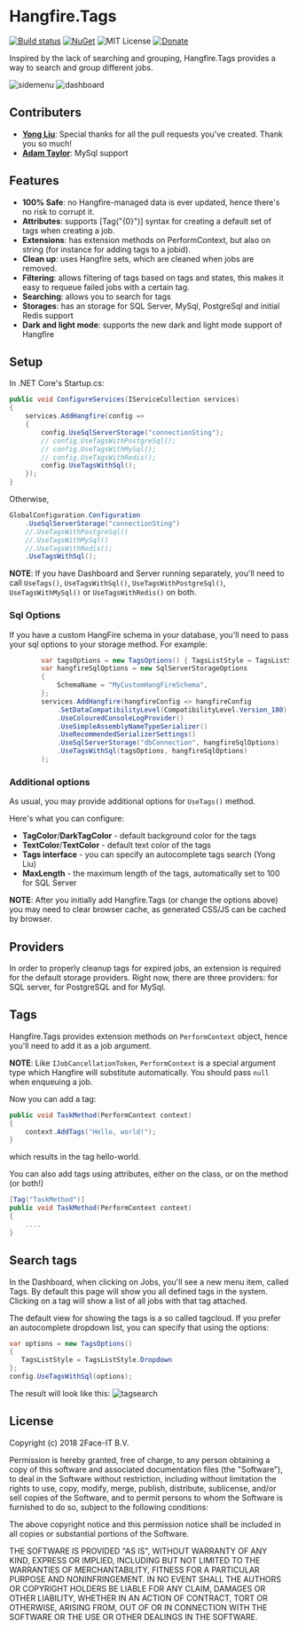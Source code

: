 # Hangfire.Tags

[![Build status](https://ci.appveyor.com/api/projects/status/hqrtav24894dtjcp/branch/main?svg=true)](https://ci.appveyor.com/project/faceit/hangfire-tags/branch/main)
[![NuGet](https://img.shields.io/nuget/v/FaceIT.Hangfire.Tags.svg)](https://www.nuget.org/packages/FaceIT.Hangfire.Tags/)
![MIT License](https://img.shields.io/badge/license-MIT-orange.svg)
[![Donate](https://img.shields.io/badge/Donate-PayPal-green.svg)](https://www.paypal.com/cgi-bin/webscr?cmd=_donations&business=HYKKSJL8B7XE4&currency_code=EUR&source=url)

Inspired by the lack of searching and grouping, Hangfire.Tags provides a way to search and group different jobs. 

![sidemenu](https://raw.githubusercontent.com/face-it/Hangfire.Tags/main/Sidemenu-dark.png)
![dashboard](https://raw.githubusercontent.com/face-it/Hangfire.Tags/main/Dashboard.png)

## Contributers

- **[Yong Liu](https://github.com/yongliu-mdsol)**: Special thanks for all the pull requests you've created. Thank you so much!
- **[Adam Taylor](https://github.com/granicus422)**: MySql support

## Features

- **100% Safe**: no Hangfire-managed data is ever updated, hence there's no risk to corrupt it.
- **Attributes**: supports [Tag("{0}")] syntax for creating a default set of tags when creating a job.
- **Extensions**: has extension methods on PerformContext, but also on string (for instance for adding tags to a jobid).
- **Clean up**: uses Hangfire sets, which are cleaned when jobs are removed.
- **Filtering**: allows filtering of tags based on tags and states, this makes it easy to requeue failed jobs with a certain tag.
- **Searching**: allows you to search for tags
- **Storages**: has an storage for SQL Server, MySql, PostgreSql and initial Redis support
- **Dark and light mode**: supports the new dark and light mode support of Hangfire

## Setup

In .NET Core's Startup.cs:

```c#
public void ConfigureServices(IServiceCollection services)
{
    services.AddHangfire(config =>
    {
        config.UseSqlServerStorage("connectionSting");
        // config.UseTagsWithPostgreSql();
        // config.UseTagsWithMySql();
        // config.UseTagsWithRedis();
        config.UseTagsWithSql();
    });
}
```

Otherwise,

```c#
GlobalConfiguration.Configuration
    .UseSqlServerStorage("connectionSting")
    //.UseTagsWithPostgreSql()
    //.UseTagsWithMySql()
    //.UseTagsWithRedis();
    .UseTagsWithSql();
```

**NOTE**: If you have Dashboard and Server running separately,
you'll need to call `UseTags()`, `UseTagsWithSql()`, `UseTagsWithPostgreSql()`, `UseTagsWithMySql()` or `UseTagsWithRedis()` on both.

### Sql Options
If you have a custom HangFire schema in your database, you'll need to pass your sql options to your storage method. For example:

```csharp
        var tagsOptions = new TagsOptions() { TagsListStyle = TagsListStyle.Dropdown };
        var hangfireSqlOptions = new SqlServerStorageOptions
        {
            SchemaName = "MyCustomHangFireSchema",
        };
        services.AddHangfire(hangfireConfig => hangfireConfig
            .SetDataCompatibilityLevel(CompatibilityLevel.Version_180)
            .UseColouredConsoleLogProvider()
            .UseSimpleAssemblyNameTypeSerializer()
            .UseRecommendedSerializerSettings()
            .UseSqlServerStorage("dbConnection", hangfireSqlOptions)
            .UseTagsWithSql(tagsOptions, hangfireSqlOptions)
        );
```

### Additional options

As usual, you may provide additional options for `UseTags()` method.

Here's what you can configure:

- **TagColor**/**DarkTagColor** - default background color for the tags
- **TextColor**/**TextColor** - default text color of the tags
- **Tags interface** - you can specify an autocomplete tags search (Yong Liu)
- **MaxLength** - the maximum length of the tags, automatically set to 100 for SQL Server

**NOTE**: After you initially add Hangfire.Tags (or change the options above) you may need to clear browser cache, as generated CSS/JS can be cached by browser.

## Providers

In order to properly cleanup tags for expired jobs, an extension is required for the default storage providers. Right now, there are three providers: for SQL server, for PostgreSQL and for MySql.

## Tags

Hangfire.Tags provides extension methods on `PerformContext` object,
hence you'll need to add it as a job argument.

**NOTE**: Like `IJobCancellationToken`, `PerformContext` is a special argument type which Hangfire will substitute automatically. You should pass `null` when enqueuing a job.

Now you can add a tag:

```c#
public void TaskMethod(PerformContext context)
{
    context.AddTags("Hello, world!");
}
```

which results in the tag hello-world.

You can also add tags using attributes, either on the class, or on the method (or both!)

```c#
[Tag("TaskMethod")]
public void TaskMethod(PerformContext context)
{
    ....
}
```

## Search tags

In the Dashboard, when clicking on Jobs, you'll see a new menu item, called Tags. By default this page will show you all defined tags in the system. Clicking on a tag will show a list of all jobs with that tag attached.

The default view for showing the tags is a so called tagcloud. If you prefer an autocomplete dropdown list, you can specify that using the options:

```c#
var options = new TagsOptions()
{
   TagsListStyle = TagsListStyle.Dropdown
};
config.UseTagsWithSql(options);
```

The result will look like this:
![tagsearch](https://raw.githubusercontent.com/face-it/Hangfire.Tags/main/Tagsearch.png)

## License

Copyright (c) 2018 2Face-IT B.V.

Permission is hereby granted, free of charge, to any person obtaining a copy
of this software and associated documentation files (the "Software"), to deal
in the Software without restriction, including without limitation the rights
to use, copy, modify, merge, publish, distribute, sublicense, and/or sell
copies of the Software, and to permit persons to whom the Software is
furnished to do so, subject to the following conditions:

The above copyright notice and this permission notice shall be included in all
copies or substantial portions of the Software.

THE SOFTWARE IS PROVIDED "AS IS", WITHOUT WARRANTY OF ANY KIND, EXPRESS OR
IMPLIED, INCLUDING BUT NOT LIMITED TO THE WARRANTIES OF MERCHANTABILITY,
FITNESS FOR A PARTICULAR PURPOSE AND NONINFRINGEMENT. IN NO EVENT SHALL THE
AUTHORS OR COPYRIGHT HOLDERS BE LIABLE FOR ANY CLAIM, DAMAGES OR OTHER
LIABILITY, WHETHER IN AN ACTION OF CONTRACT, TORT OR OTHERWISE, ARISING FROM,
OUT OF OR IN CONNECTION WITH THE SOFTWARE OR THE USE OR OTHER DEALINGS IN THE
SOFTWARE.
